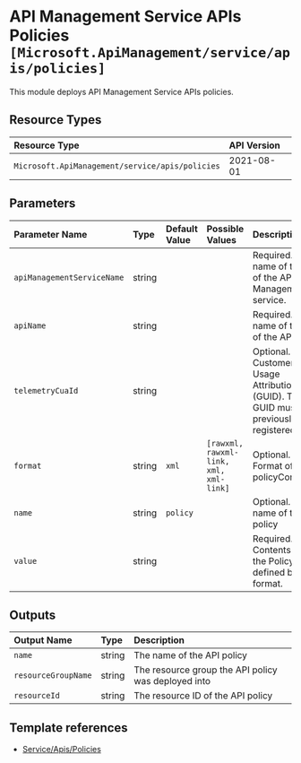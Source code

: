 # API Management Service APIs Policies `[Microsoft.ApiManagement/service/apis/policies]`

This module deploys API Management Service APIs policies.

## Resource Types

| Resource Type | API Version |
| :-- | :-- |
| `Microsoft.ApiManagement/service/apis/policies` | 2021-08-01 |

## Parameters

| Parameter Name | Type | Default Value | Possible Values | Description |
| :-- | :-- | :-- | :-- | :-- |
| `apiManagementServiceName` | string |  |  | Required. The name of the of the API Management service. |
| `apiName` | string |  |  | Required. The name of the of the API. |
| `telemetryCuaId` | string |  |  | Optional. Customer Usage Attribution ID (GUID). This GUID must be previously registered |
| `format` | string | `xml` | `[rawxml, rawxml-link, xml, xml-link]` | Optional. Format of the policyContent. |
| `name` | string | `policy` |  | Optional. The name of the policy |
| `value` | string |  |  | Required. Contents of the Policy as defined by the format. |

## Outputs

| Output Name | Type | Description |
| :-- | :-- | :-- |
| `name` | string | The name of the API policy |
| `resourceGroupName` | string | The resource group the API policy was deployed into |
| `resourceId` | string | The resource ID of the API policy |

## Template references

- [Service/Apis/Policies](https://docs.microsoft.com/en-us/azure/templates/Microsoft.ApiManagement/2021-08-01/service/apis/policies)
